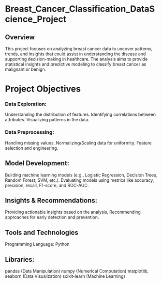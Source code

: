 # Breast_Cancer_Classification_DataScience_Project
## Overview
This project focuses on analyzing breast cancer data to uncover patterns, trends, and insights that could assist in understanding the disease and supporting decision-making in healthcare. The analysis aims to provide statistical insights and predictive modeling to classify breast cancer as malignant or benign.

# Project Objectives

### Data Exploration:
Understanding the distribution of features.
Identifying correlations between attributes.
Visualizing patterns in the data.

### Data Preprocessing:
Handling missing values.
Normalizing/Scaling data for uniformity.
Feature selection and engineering.

## Model Development:
Building machine learning models (e.g., Logistic Regression, Decision Trees, Random Forest, SVM, etc.).
Evaluating models using metrics like accuracy, precision, recall, F1-score, and ROC-AUC.

## Insights & Recommendations:
Providing actionable insights based on the analysis.
Recommending approaches for early detection and prevention.

## Tools and Technologies
Programming Language: Python

## Libraries:
pandas (Data Manipulation)
numpy (Numerical Computation)
matplotlib, seaborn (Data Visualization)
scikit-learn (Machine Learning)
